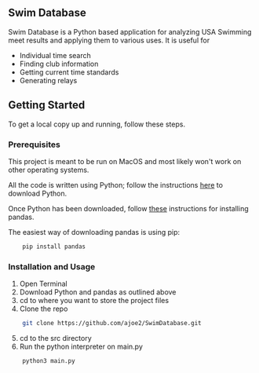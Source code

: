 ## Swim Database

Swim Database is a Python based application for analyzing USA Swimming meet results and applying them to various uses. It is useful for
 - Individual time search
 - Finding club information
 - Getting current time standards
 - Generating relays

 ## Getting Started
 To get a local copy up and running, follow these steps.

 ### Prerequisites
This project is meant to be run on MacOS and most likely won't work on other operating systems.

All the code is written using Python; follow the instructions [here](https://www.python.org/downloads/) to download Python.

Once Python has been downloaded, follow [these](https://pandas.pydata.org/docs/getting_started/install.html) instructions for installing pandas.

The easiest way of downloading pandas is using pip:

```sh
    pip install pandas
```

### Installation and Usage
1. Open Terminal
2. Download Python and pandas as outlined above
3. cd to where you want to store the project files
4. Clone the repo 
```sh
    git clone https://github.com/ajoe2/SwimDatabase.git
```
5. cd to the src directory
6. Run the python interpreter on main.py
```sh
    python3 main.py
```
